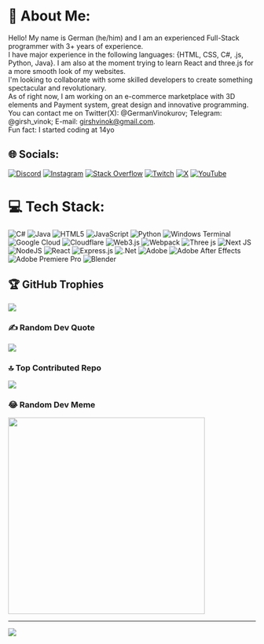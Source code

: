 # 💫 About Me:
Hello! My name is German (he/him) and I am an experienced Full-Stack programmer with 3+ years of experience.<br>I have major experience in the following languages: {HTML, CSS, C#, .js, Python, Java}. I am also at the moment trying to learn React and three.js for a more smooth look of my websites.<br>I'm looking to collaborate with some skilled developers to create something spectacular and revolutionary.<br>As of right now, I am working on an e-commerce marketplace with 3D elements and Payment system, great design and innovative programming.<br>You can contact me on Twitter(X): @GermanVinokurov; Telegram: @girsh_vinok; E-mail: girshvinok@gmail.com.<br>Fun fact: I started coding at 14yo


## 🌐 Socials:
[![Discord](https://img.shields.io/badge/Discord-%237289DA.svg?logo=discord&logoColor=white)](https://discord.gg/eeh_) [![Instagram](https://img.shields.io/badge/Instagram-%23E4405F.svg?logo=Instagram&logoColor=white)](https://instagram.com/german_progq) [![Stack Overflow](https://img.shields.io/badge/-Stackoverflow-FE7A16?logo=stack-overflow&logoColor=white)](https://stackoverflow.com/users/German_progq) [![Twitch](https://img.shields.io/badge/Twitch-%239146FF.svg?logo=Twitch&logoColor=white)](https://twitch.tv/Lctro) [![X](https://img.shields.io/badge/X-black.svg?logo=X&logoColor=white)](https://x.com/GermanVinokurov) [![YouTube](https://img.shields.io/badge/YouTube-%23FF0000.svg?logo=YouTube&logoColor=white)](https://youtube.com/@@selectronXD) 

# 💻 Tech Stack:
![C#](https://img.shields.io/badge/c%23-%23239120.svg?style=for-the-badge&logo=csharp&logoColor=white) ![Java](https://img.shields.io/badge/java-%23ED8B00.svg?style=for-the-badge&logo=openjdk&logoColor=white) ![HTML5](https://img.shields.io/badge/html5-%23E34F26.svg?style=for-the-badge&logo=html5&logoColor=white) ![JavaScript](https://img.shields.io/badge/javascript-%23323330.svg?style=for-the-badge&logo=javascript&logoColor=%23F7DF1E) ![Python](https://img.shields.io/badge/python-3670A0?style=for-the-badge&logo=python&logoColor=ffdd54) ![Windows Terminal](https://img.shields.io/badge/Windows%20Terminal-%234D4D4D.svg?style=for-the-badge&logo=windows-terminal&logoColor=white) ![Google Cloud](https://img.shields.io/badge/GoogleCloud-%234285F4.svg?style=for-the-badge&logo=google-cloud&logoColor=white) ![Cloudflare](https://img.shields.io/badge/Cloudflare-F38020?style=for-the-badge&logo=Cloudflare&logoColor=white) ![Web3.js](https://img.shields.io/badge/web3.js-F16822?style=for-the-badge&logo=web3.js&logoColor=white) ![Webpack](https://img.shields.io/badge/webpack-%238DD6F9.svg?style=for-the-badge&logo=webpack&logoColor=black) ![Three js](https://img.shields.io/badge/threejs-black?style=for-the-badge&logo=three.js&logoColor=white) ![Next JS](https://img.shields.io/badge/Next-black?style=for-the-badge&logo=next.js&logoColor=white) ![NodeJS](https://img.shields.io/badge/node.js-6DA55F?style=for-the-badge&logo=node.js&logoColor=white) ![React](https://img.shields.io/badge/react-%2320232a.svg?style=for-the-badge&logo=react&logoColor=%2361DAFB) ![Express.js](https://img.shields.io/badge/express.js-%23404d59.svg?style=for-the-badge&logo=express&logoColor=%2361DAFB) ![.Net](https://img.shields.io/badge/.NET-5C2D91?style=for-the-badge&logo=.net&logoColor=white) ![Adobe](https://img.shields.io/badge/adobe-%23FF0000.svg?style=for-the-badge&logo=adobe&logoColor=white) ![Adobe After Effects](https://img.shields.io/badge/Adobe%20After%20Effects-9999FF.svg?style=for-the-badge&logo=Adobe%20After%20Effects&logoColor=white) ![Adobe Premiere Pro](https://img.shields.io/badge/Adobe%20Premiere%20Pro-9999FF.svg?style=for-the-badge&logo=Adobe%20Premiere%20Pro&logoColor=white) ![Blender](https://img.shields.io/badge/blender-%23F5792A.svg?style=for-the-badge&logo=blender&logoColor=white)


## 🏆 GitHub Trophies
![](https://github-profile-trophy.vercel.app/?username=germanProgq&theme=radical&no-frame=false&no-bg=false&margin-w=4)

### ✍️ Random Dev Quote
![](https://quotes-github-readme.vercel.app/api?type=horizontal&theme=radical)

### 🔝 Top Contributed Repo
![](https://github-contributor-stats.vercel.app/api?username=germanProgq&limit=5&theme=dark&combine_all_yearly_contributions=true)

### 😂 Random Dev Meme
<img src='https://randommeme-five.vercel.app/' style="height: 400px;"/>

---
[![](https://visitcount.itsvg.in/api?id=germanProgq&icon=0&color=0)](https://visitcount.itsvg.in)

<!-- Proudly created with GPRM ( https://gprm.itsvg.in ) -->
